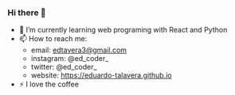 ### Hi there 👋 

- 🌱 I’m currently learning web programing with React and Python
- 📫 How to reach me:
  - email: edtavera3@gmail.com
  - instagram: @ed_coder_
  - twitter: @ed_coder_
  - website: https://eduardo-talavera.github.io
- ⚡ I love the coffee
